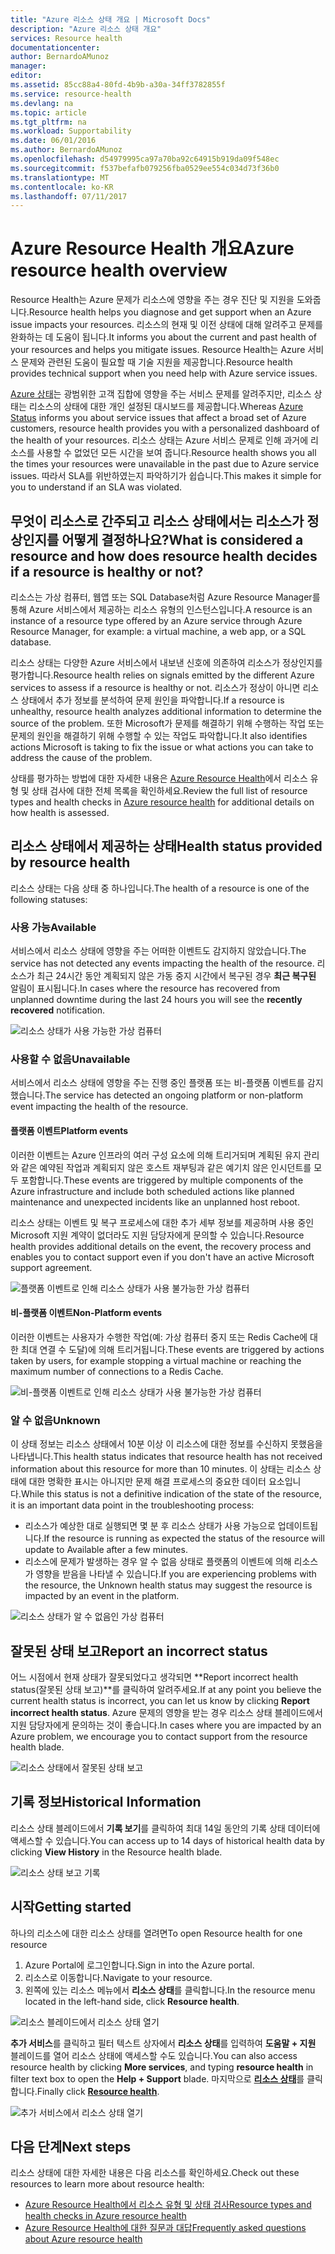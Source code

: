 ```yaml
---
title: "Azure 리소스 상태 개요 | Microsoft Docs"
description: "Azure 리소스 상태 개요"
services: Resource health
documentationcenter: 
author: BernardoAMunoz
manager: 
editor: 
ms.assetid: 85cc88a4-80fd-4b9b-a30a-34ff3782855f
ms.service: resource-health
ms.devlang: na
ms.topic: article
ms.tgt_pltfrm: na
ms.workload: Supportability
ms.date: 06/01/2016
ms.author: BernardoAMunoz
ms.openlocfilehash: d54979995ca97a70ba92c64915b919da09f548ec
ms.sourcegitcommit: f537befafb079256fba0529ee554c034d73f36b0
ms.translationtype: MT
ms.contentlocale: ko-KR
ms.lasthandoff: 07/11/2017
---
```

# <a name="azure-resource-health-overview"></a><span data-ttu-id="42727-103">Azure Resource Health 개요</span><span class="sxs-lookup"><span data-stu-id="42727-103">Azure resource health overview</span></span>
 
<span data-ttu-id="42727-104">Resource Health는 Azure 문제가 리소스에 영향을 주는 경우 진단 및 지원을 도와줍니다.</span><span class="sxs-lookup"><span data-stu-id="42727-104">Resource health helps you diagnose and get support when an Azure issue impacts your resources.</span></span> <span data-ttu-id="42727-105">리소스의 현재 및 이전 상태에 대해 알려주고 문제를 완화하는 데 도움이 됩니다.</span><span class="sxs-lookup"><span data-stu-id="42727-105">It informs you about the current and past health of your resources and helps you mitigate issues.</span></span> <span data-ttu-id="42727-106">Resource Health는 Azure 서비스 문제와 관련된 도움이 필요할 때 기술 지원을 제공합니다.</span><span class="sxs-lookup"><span data-stu-id="42727-106">Resource health provides technical support when you need help with Azure service issues.</span></span>

<span data-ttu-id="42727-107">[Azure 상태](https://status.azure.com)는 광범위한 고객 집합에 영향을 주는 서비스 문제를 알려주지만, 리소스 상태는 리소스의 상태에 대한 개인 설정된 대시보드를 제공합니다.</span><span class="sxs-lookup"><span data-stu-id="42727-107">Whereas [Azure Status](https://status.azure.com) informs you about service issues that affect a broad set of Azure customers, resource health provides you with a personalized dashboard of the health of your resources.</span></span> <span data-ttu-id="42727-108">리소스 상태는 Azure 서비스 문제로 인해 과거에 리소스를 사용할 수 없었던 모든 시간을 보여 줍니다.</span><span class="sxs-lookup"><span data-stu-id="42727-108">Resource health shows you all the times your resources were unavailable in the past due to Azure service issues.</span></span> <span data-ttu-id="42727-109">따라서 SLA를 위반하였는지 파악하기가 쉽습니다.</span><span class="sxs-lookup"><span data-stu-id="42727-109">This makes it simple for you to understand if an SLA was violated.</span></span> 

## <a name="what-is-considered-a-resource-and-how-does-resource-health-decides-if-a-resource-is-healthy-or-not"></a><span data-ttu-id="42727-110">무엇이 리소스로 간주되고 리소스 상태에서는 리소스가 정상인지를 어떻게 결정하나요?</span><span class="sxs-lookup"><span data-stu-id="42727-110">What is considered a resource and how does resource health decides if a resource is healthy or not?</span></span>
<span data-ttu-id="42727-111">리소스는 가상 컴퓨터, 웹앱 또는 SQL Database처럼 Azure Resource Manager를 통해 Azure 서비스에서 제공하는 리소스 유형의 인스턴스입니다.</span><span class="sxs-lookup"><span data-stu-id="42727-111">A resource is an instance of a resource type offered by an Azure service through Azure Resource Manager, for example: a virtual machine, a web app, or a SQL database.</span></span>

<span data-ttu-id="42727-112">리소스 상태는 다양한 Azure 서비스에서 내보낸 신호에 의존하여 리소스가 정상인지를 평가합니다.</span><span class="sxs-lookup"><span data-stu-id="42727-112">Resource health relies on signals emitted by the different Azure services to assess if a resource is healthy or not.</span></span> <span data-ttu-id="42727-113">리소스가 정상이 아니면 리소스 상태에서 추가 정보를 분석하여 문제 원인을 파악합니다.</span><span class="sxs-lookup"><span data-stu-id="42727-113">If a resource is unhealthy, resource health analyzes additional information to determine the source of the problem.</span></span> <span data-ttu-id="42727-114">또한 Microsoft가 문제를 해결하기 위해 수행하는 작업 또는 문제의 원인을 해결하기 위해 수행할 수 있는 작업도 파악합니다.</span><span class="sxs-lookup"><span data-stu-id="42727-114">It also identifies actions Microsoft is taking to fix the issue or what actions you can take to address the cause of the problem.</span></span> 

<span data-ttu-id="42727-115">상태를 평가하는 방법에 대한 자세한 내용은 [Azure Resource Health](resource-health-checks-resource-types.md)에서 리소스 유형 및 상태 검사에 대한 전체 목록을 확인하세요.</span><span class="sxs-lookup"><span data-stu-id="42727-115">Review the full list of resource types and health checks in [Azure resource health](resource-health-checks-resource-types.md) for additional details on how health is assessed.</span></span>

## <a name="health-status-provided-by-resource-health"></a><span data-ttu-id="42727-116">리소스 상태에서 제공하는 상태</span><span class="sxs-lookup"><span data-stu-id="42727-116">Health status provided by resource health</span></span>
<span data-ttu-id="42727-117">리소스 상태는 다음 상태 중 하나입니다.</span><span class="sxs-lookup"><span data-stu-id="42727-117">The health of a resource is one of the following statuses:</span></span>

### <a name="available"></a><span data-ttu-id="42727-118">사용 가능</span><span class="sxs-lookup"><span data-stu-id="42727-118">Available</span></span>
<span data-ttu-id="42727-119">서비스에서 리소스 상태에 영향을 주는 어떠한 이벤트도 감지하지 않았습니다.</span><span class="sxs-lookup"><span data-stu-id="42727-119">The service has not detected any events impacting the health of the resource.</span></span> <span data-ttu-id="42727-120">리소스가 최근 24시간 동안 계획되지 않은 가동 중지 시간에서 복구된 경우 **최근 복구된** 알림이 표시됩니다.</span><span class="sxs-lookup"><span data-stu-id="42727-120">In cases where the resource has recovered from unplanned downtime during the last 24 hours you will see the **recently recovered** notification.</span></span>

![리소스 상태가 사용 가능한 가상 컴퓨터](./media/resource-health-overview/Available.png)

### <a name="unavailable"></a><span data-ttu-id="42727-122">사용할 수 없음</span><span class="sxs-lookup"><span data-stu-id="42727-122">Unavailable</span></span>
<span data-ttu-id="42727-123">서비스에서 리소스 상태에 영향을 주는 진행 중인 플랫폼 또는 비-플랫폼 이벤트를 감지했습니다.</span><span class="sxs-lookup"><span data-stu-id="42727-123">The service has detected an ongoing platform or non-platform event impacting the health of the resource.</span></span>

#### <a name="platform-events"></a><span data-ttu-id="42727-124">플랫폼 이벤트</span><span class="sxs-lookup"><span data-stu-id="42727-124">Platform events</span></span>
<span data-ttu-id="42727-125">이러한 이벤트는 Azure 인프라의 여러 구성 요소에 의해 트리거되며 계획된 유지 관리와 같은 예약된 작업과 계획되지 않은 호스트 재부팅과 같은 예기치 않은 인시던트를 모두 포함합니다.</span><span class="sxs-lookup"><span data-stu-id="42727-125">These events are triggered by multiple components of the Azure infrastructure and include both scheduled actions like planned maintenance and unexpected incidents like an unplanned host reboot.</span></span>

<span data-ttu-id="42727-126">리소스 상태는 이벤트 및 복구 프로세스에 대한 추가 세부 정보를 제공하며 사용 중인 Microsoft 지원 계약이 없더라도 지원 담당자에게 문의할 수 있습니다.</span><span class="sxs-lookup"><span data-stu-id="42727-126">Resource health provides additional details on the event, the recovery process and enables you to contact support even if you don't have an active Microsoft support agreement.</span></span>

![플랫폼 이벤트로 인해 리소스 상태가 사용 불가능한 가상 컴퓨터](./media/resource-health-overview/Unavailable.png)

#### <a name="non-platform-events"></a><span data-ttu-id="42727-128">비-플랫폼 이벤트</span><span class="sxs-lookup"><span data-stu-id="42727-128">Non-Platform events</span></span>
<span data-ttu-id="42727-129">이러한 이벤트는 사용자가 수행한 작업(예: 가상 컴퓨터 중지 또는 Redis Cache에 대한 최대 연결 수 도달)에 의해 트리거됩니다.</span><span class="sxs-lookup"><span data-stu-id="42727-129">These events are triggered by actions taken by users, for example stopping a virtual machine or reaching the maximum number of connections to a Redis Cache.</span></span>

![비-플랫폼 이벤트로 인해 리소스 상태가 사용 불가능한 가상 컴퓨터](./media/resource-health-overview/Unavailable_NonPlatform.png)

### <a name="unknown"></a><span data-ttu-id="42727-131">알 수 없음</span><span class="sxs-lookup"><span data-stu-id="42727-131">Unknown</span></span>
<span data-ttu-id="42727-132">이 상태 정보는 리소스 상태에서 10분 이상 이 리소스에 대한 정보를 수신하지 못했음을 나타냅니다.</span><span class="sxs-lookup"><span data-stu-id="42727-132">This health status indicates that resource health has not received information about this resource for more than 10 minutes.</span></span> <span data-ttu-id="42727-133">이 상태는 리소스 상태에 대한 명확한 표시는 아니지만 문제 해결 프로세스의 중요한 데이터 요소입니다.</span><span class="sxs-lookup"><span data-stu-id="42727-133">While this status is not a definitive indication of the state of the resource, it is an important data point in the troubleshooting process:</span></span>
* <span data-ttu-id="42727-134">리소스가 예상한 대로 실행되면 몇 분 후 리소스 상태가 사용 가능으로 업데이트됩니다.</span><span class="sxs-lookup"><span data-stu-id="42727-134">If the resource is running as expected the status of the resource will update to Available after a few minutes.</span></span>
* <span data-ttu-id="42727-135">리소스에 문제가 발생하는 경우 알 수 없음 상태로 플랫폼의 이벤트에 의해 리소스가 영향을 받음을 나타낼 수 있습니다.</span><span class="sxs-lookup"><span data-stu-id="42727-135">If you are experiencing problems with the resource, the Unknown health status may suggest the resource is impacted by an event in the platform.</span></span>

![리소스 상태가 알 수 없음인 가상 컴퓨터](./media/resource-health-overview/Unknown.png)

## <a name="report-an-incorrect-status"></a><span data-ttu-id="42727-137">잘못된 상태 보고</span><span class="sxs-lookup"><span data-stu-id="42727-137">Report an incorrect status</span></span>
<span data-ttu-id="42727-138">어느 시점에서 현재 상태가 잘못되었다고 생각되면 **Report incorrect health status(잘못된 상태 보고)**를 클릭하여 알려주세요.</span><span class="sxs-lookup"><span data-stu-id="42727-138">If at any point you believe the current health status is incorrect, you can let us know by clicking **Report incorrect health status**.</span></span> <span data-ttu-id="42727-139">Azure 문제의 영향을 받는 경우 리소스 상태 블레이드에서 지원 담당자에게 문의하는 것이 좋습니다.</span><span class="sxs-lookup"><span data-stu-id="42727-139">In cases where you are impacted by an Azure problem, we encourage you to contact support from the resource health blade.</span></span> 

![리소스 상태에서 잘못된 상태 보고](./media/resource-health-overview/incorrect-status.png)

## <a name="historical-information"></a><span data-ttu-id="42727-141">기록 정보</span><span class="sxs-lookup"><span data-stu-id="42727-141">Historical Information</span></span>
<span data-ttu-id="42727-142">리소스 상태 블레이드에서 **기록 보기**를 클릭하여 최대 14일 동안의 기록 상태 데이터에 액세스할 수 있습니다.</span><span class="sxs-lookup"><span data-stu-id="42727-142">You can access up to 14 days of historical health data by clicking **View History** in the Resource health blade.</span></span> 

![리소스 상태 보고 기록](./media/resource-health-overview/history-blade.png)

## <a name="getting-started"></a><span data-ttu-id="42727-144">시작</span><span class="sxs-lookup"><span data-stu-id="42727-144">Getting started</span></span>
<span data-ttu-id="42727-145">하나의 리소스에 대한 리소스 상태를 열려면</span><span class="sxs-lookup"><span data-stu-id="42727-145">To open Resource health for one resource</span></span>
1.  <span data-ttu-id="42727-146">Azure Portal에 로그인합니다.</span><span class="sxs-lookup"><span data-stu-id="42727-146">Sign in into the Azure portal.</span></span>
2.  <span data-ttu-id="42727-147">리소스로 이동합니다.</span><span class="sxs-lookup"><span data-stu-id="42727-147">Navigate to your resource.</span></span>
3.  <span data-ttu-id="42727-148">왼쪽에 있는 리소스 메뉴에서 **리소스 상태**를 클릭합니다.</span><span class="sxs-lookup"><span data-stu-id="42727-148">In the resource menu located in the left-hand side, click **Resource health**.</span></span>

![리소스 블레이드에서 리소스 상태 열기](./media/resource-health-overview/from-resource-blade.png)

<span data-ttu-id="42727-150">**추가 서비스**를 클릭하고 필터 텍스트 상자에서 **리소스 상태**를 입력하여 **도움말 + 지원** 블레이드를 열어 리소스 상태에 액세스할 수도 있습니다.</span><span class="sxs-lookup"><span data-stu-id="42727-150">You can also access resource health by clicking **More services**, and typing **resource health** in filter text box to open the **Help + Support** blade.</span></span> <span data-ttu-id="42727-151">마지막으로 [**리소스 상태**](https://ms.portal.azure.com/#blade/Microsoft_Azure_Monitoring/AzureMonitoringBrowseBlade/resourceHealth)를 클릭합니다.</span><span class="sxs-lookup"><span data-stu-id="42727-151">Finally click [**Resource health**](https://ms.portal.azure.com/#blade/Microsoft_Azure_Monitoring/AzureMonitoringBrowseBlade/resourceHealth).</span></span>

![추가 서비스에서 리소스 상태 열기](./media/resource-health-overview/FromOtherServices.png)

## <a name="next-steps"></a><span data-ttu-id="42727-153">다음 단계</span><span class="sxs-lookup"><span data-stu-id="42727-153">Next steps</span></span>

<span data-ttu-id="42727-154">리소스 상태에 대한 자세한 내용은 다음 리소스를 확인하세요.</span><span class="sxs-lookup"><span data-stu-id="42727-154">Check out these resources to learn more about resource health:</span></span>
-  [<span data-ttu-id="42727-155">Azure Resource Health에서 리소스 유형 및 상태 검사</span><span class="sxs-lookup"><span data-stu-id="42727-155">Resource types and health checks in Azure resource health</span></span>](resource-health-checks-resource-types.md)
-  [<span data-ttu-id="42727-156">Azure Resource Health에 대한 질문과 대답</span><span class="sxs-lookup"><span data-stu-id="42727-156">Frequently asked questions about Azure resource health</span></span>](resource-health-faq.md)




